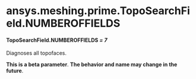 <a id="ansys-meshing-prime-toposearchfield-numberoffields"></a>

# ansys.meshing.prime.TopoSearchField.NUMBEROFFIELDS

<a id="ansys.meshing.prime.TopoSearchField.NUMBEROFFIELDS"></a>

#### TopoSearchField.NUMBEROFFIELDS *= 7*

Diagnoses all topofaces.

**This is a beta parameter**. **The behavior and name may change in the future**.

<!-- !! processed by numpydoc !! -->
